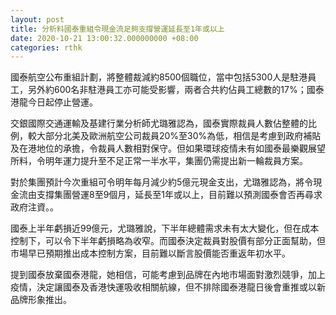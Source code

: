 ```yaml
---
layout: post
title: 分析料國泰重組令現金流足夠支撐營運延長至1年或以上
date: 2020-10-21 13:00:32.000000000 +08:00
categories: rthk
---
```


國泰航空公布重組計劃，將整體裁減約8500個職位，當中包括5300人是駐港員工，另外約600名非駐港員工亦可能受影響，兩者合共約佔員工總數的17%；國泰港龍今日起停止營運。

交銀國際交通運輸及基建行業分析師尤璐雅認為，國泰實際裁員人數佔整體的比例，較大部分北美及歐洲航空公司裁員20%至30%為低，相信是考慮到政府補貼及在港地位的承擔，令裁員人數相對保守。但如果環球疫情未有如國泰最樂觀展望所料，令明年運力提升至不足正常一半水平，集團仍需提出新一輪裁員方案。

對於集團預計今次重組可令明年每月減少約5億元現金支出，尤璐雅認為，將令現金流由支撐集團營運8至9個月，延長至1年或以上，目前難以預測國泰會否再尋求政府注資。。

國泰上半年虧損近99億元，尤璐雅說，下半年總體需求未有太大變化，但在成本控制下，可以令下半年虧損略為收窄。而國泰決定裁員對股價有部分正面幫助，但市場早已預期推出成本控制方案，目前難以斷言股價能否重返年初水平。

提到國泰放棄國泰港龍，她相信，可能考慮到品牌在內地市場面對激烈競爭，加上疫情，決定讓國泰及香港快運吸收相關航線，但不排除國泰港龍日後會重推或以新品牌形象推出。

